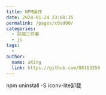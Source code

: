 ```yaml
---
title: NPM操作
date: 2024-01-24 23:08:35
permalink: /pages/c0ad00/
categories:
  - 前端三件套
  - js
tags:
  - 
author: 
  name: aXing
  link: https://github.com/08163356
---
```


npm uninstall -S iconv-lite卸载

<!-- more -->
